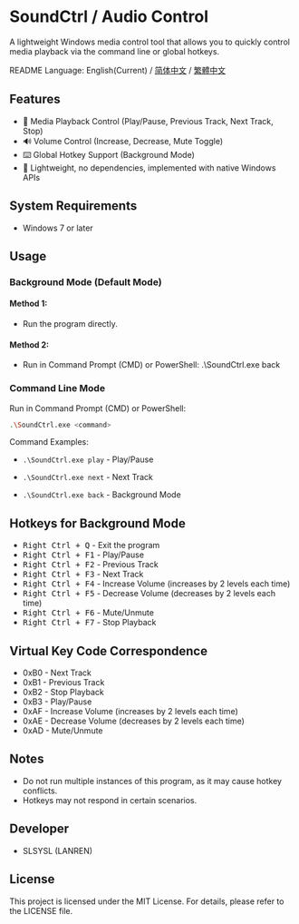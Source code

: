 # SoundCtrl / Audio Control
A lightweight Windows media control tool that allows you to quickly control media playback via the command line or global hotkeys.

README Language: English(Current) / [简体中文](https://github.com/SLSYSL/SoundCtrl/blob/main/README_schinese.md) / [繁體中文](https://github.com/SLSYSL/SoundCtrl/blob/main/README_tchinese.md)

## Features
- 🎵 Media Playback Control (Play/Pause, Previous Track, Next Track, Stop)
- 🔊 Volume Control (Increase, Decrease, Mute Toggle)
- ⌨️ Global Hotkey Support (Background Mode)
- 🚀 Lightweight, no dependencies, implemented with native Windows APIs

## System Requirements
- Windows 7 or later

## Usage
### Background Mode (Default Mode)
#### Method 1:
- Run the program directly.

#### Method 2:
- Run in Command Prompt (CMD) or PowerShell: .\SoundCtrl.exe back

### Command Line Mode
Run in Command Prompt (CMD) or PowerShell:

```bash
.\SoundCtrl.exe <command>
```

Command Examples:

- `.\SoundCtrl.exe play` - Play/Pause

- `.\SoundCtrl.exe next` - Next Track

- `.\SoundCtrl.exe back` - Background Mode

## Hotkeys for Background Mode

- <kbd>Right Ctrl + Q</kbd> - Exit the program
- <kbd>Right Ctrl + F1</kbd> - Play/Pause
- <kbd>Right Ctrl + F2</kbd> - Previous Track
- <kbd>Right Ctrl + F3</kbd> - Next Track
- <kbd>Right Ctrl + F4</kbd> - Increase Volume (increases by 2 levels each time)
- <kbd>Right Ctrl + F5</kbd> - Decrease Volume (decreases by 2 levels each time)
- <kbd>Right Ctrl + F6</kbd> - Mute/Unmute
- <kbd>Right Ctrl + F7</kbd> - Stop Playback

## Virtual Key Code Correspondence

- 0xB0 - Next Track
- 0xB1 - Previous Track
- 0xB2 - Stop Playback
- 0xB3 - Play/Pause
- 0xAF - Increase Volume (increases by 2 levels each time)
- 0xAE - Decrease Volume (decreases by 2 levels each time)
- 0xAD - Mute/Unmute

## Notes

- Do not run multiple instances of this program, as it may cause hotkey conflicts.
- Hotkeys may not respond in certain scenarios.

## Developer
- SLSYSL (LANREN)

## License
This project is licensed under the MIT License. For details, please refer to the LICENSE file.
